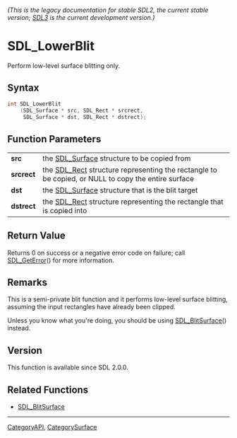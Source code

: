 ###### (This is the legacy documentation for stable SDL2, the current stable version; [SDL3](https://wiki.libsdl.org/SDL3/) is the current development version.)
# SDL_LowerBlit

Perform low-level surface blitting only.

## Syntax

```c
int SDL_LowerBlit
    (SDL_Surface * src, SDL_Rect * srcrect,
     SDL_Surface * dst, SDL_Rect * dstrect);

```

## Function Parameters

|                 |                                                                                                                |
| --------------- | -------------------------------------------------------------------------------------------------------------- |
| **src**         | the [SDL_Surface](SDL_Surface) structure to be copied from                                                     |
| **srcrect**     | the [SDL_Rect](SDL_Rect) structure representing the rectangle to be copied, or NULL to copy the entire surface |
| **dst**         | the [SDL_Surface](SDL_Surface) structure that is the blit target                                               |
| **dstrect**     | the [SDL_Rect](SDL_Rect) structure representing the rectangle that is copied into                              |

## Return Value

Returns 0 on success or a negative error code on failure; call
[SDL_GetError](SDL_GetError)() for more information.

## Remarks

This is a semi-private blit function and it performs low-level surface
blitting, assuming the input rectangles have already been clipped.

Unless you know what you're doing, you should be using
[SDL_BlitSurface](SDL_BlitSurface)() instead.

## Version

This function is available since SDL 2.0.0.

## Related Functions

* [SDL_BlitSurface](SDL_BlitSurface)

----
[CategoryAPI](CategoryAPI), [CategorySurface](CategorySurface)


